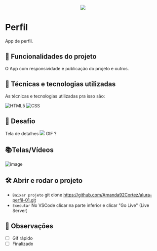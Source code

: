 <p align="center"> <img src="http://img.shields.io/static/v1?label=STATUS_GERAL&message=FINALIZADA&color=RED&style=for-the-badge" #vitrinedev/> </p>

# Perfil
App de perfil.

## 🔨 Funcionalidades do projeto
O App com responsividade e publicação do projeto e outros.

## :bookmark_tabs: Técnicas e tecnologias utilizadas
As técnicas e tecnologias utilizadas pra isso são:

![HTML5](https://img.shields.io/badge/HTML-e06b12?style=for-the-badge&logo=html5&logoColor=white)
![CSS](https://img.shields.io/badge/CSS-1283e0?&style=for-the-badge&logo=css3&logoColor=white)

## 🎯 Desafio
Tela de detalhes
![](img/amostra.gif) GIF ?

## 📚Telas/Vídeos
![image](https://github.com/Amanda92Cortez/alura-perfil-01/assets/19363871/c51e92cb-9afd-4eaa-b217-f34e586f5416)

## 🛠️ Abrir e rodar o projeto
- ` Baixar projeto ` git clone https://github.com/Amanda92Cortez/alura-perfil-01.git
- ` Executar ` No VSCode clicar na parte inferior e clicar "Go Live" (Live Server)

## 🔎 Observações
- [ ] Gif rápido
- [ ] Finalizado
